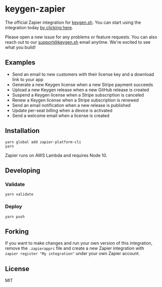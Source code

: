 # keygen-zapier

The official Zapier integration for [keygen.sh](https://keygen.sh). You can start using
the integration today [by clicking here](https://zapier.com/apps/keygen/integrations).

Please open a new issue for any problems or feature requests. You can also reach out to
our [support@keygen.sh](mailto:support@keygen.sh) email anytime. We're excited to see
what you build!

## Examples

- Send an email to new customers with their license key and a download link to your app
- Generate a new Keygen license when a new Stripe payment succeeds
- Upload a new Keygen release when a new GitHub release is created
- Suspend a Keygen license when a Stripe subscription is canceled
- Renew a Keygen license when a Stripe subscription is renewed
- Send an email notification when a new release is published
- Update per-seat billing when a device is activated
- Send a welcome email when a license is created

## Installation

```
yarn global add zapier-platform-cli
yarn
```

Zapier runs on AWS Lambda and requires Node 10.

## Developing

### Validate

```
yarn validate
```

### Deploy

```
yarn push
```

## Forking

If you want to make changes and run your own version of this integration, remove the
`.zapierapprc` file and create a new Zapier integration with `zapier register "My integration"`
under your own Zapier account.

## License

MIT
